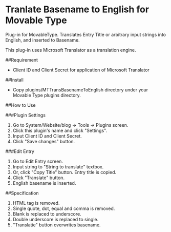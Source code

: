 Tranlate Basename to English for Movable Type
=======================

Plug-in for MovableType. Translates Entry Title or arbitrary input strings into English, and inserted to Basename. 

This plug-in uses Microsoft Translator as a translation engine.

##Requirement

+ Client ID and Client Secret for application of Microsoft Translator

##Install

+ Copy plugins/MTTransBasenameToEnglish directory under your Movable Type plugins directory.

##How to Use

###Plugin Settings

1. Go to System/Website/blog -> Tools -> Plugins screen.
2. Click this plugin's name and click "Settings".
3. Input Client ID and Client Secret.
4. Click "Save changes" button.

###Edit Entry

1. Go to Edit Entry screen.
2. Input string to "String to translate" textbox.
3. Or, click "Copy Title" button. Entry title is copied.
4. Click "Translate" button.
5. English basename is inserted.

##Specification

1. HTML tag is removed.
2. Single quote, dot, equal and comma is removed.
3. Blank is replaced to underscore.
4. Double underscore is replaced to single.
5. "Translatie" button overwrites basename.
